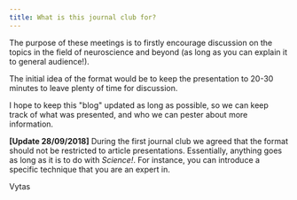 ```yaml
---
title: What is this journal club for?
---
```

The purpose of these meetings is to firstly encourage discussion on the topics in the field of neuroscience and beyond (as long as you can explain it to general audience!). 

The initial idea of the format would be to keep the presentation to 20-30 minutes to leave plenty of time for discussion.

I hope to keep this "blog" updated as long as possible, so we can keep track of what was presented, and who we can pester about more information.

**[Update 28/09/2018]**
During the first journal club we agreed that the format should not be restricted to article presentations. Essentially, anything goes as long as it is to do with *Science!*. For instance, you can introduce a specific technique that you are an expert in.

Vytas
